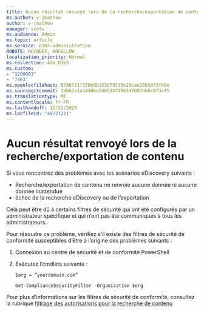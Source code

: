 ```yaml
---
title: Aucun résultat renvoyé lors de la recherche/exportation de contenu
ms.author: v-jmathew
author: v-jmathew
manager: scotv
ms.audience: Admin
ms.topic: article
ms.service: o365-administration
ROBOTS: NOINDEX, NOFOLLOW
localization_priority: Normal
ms.collection: Adm_O365
ms.custom:
- "3200003"
- "7463"
ms.openlocfilehash: 8786f11f170edb151879235e19caa38b50f3f06e
ms.sourcegitcommit: 3d662e1a1440ba74b5347896347d03bb8c8f3af5
ms.translationtype: MT
ms.contentlocale: fr-FR
ms.lasthandoff: 12/22/2020
ms.locfileid: "49727221"
---
```

# <a name="no-results-returned-during-content-searchexport"></a>Aucun résultat renvoyé lors de la recherche/exportation de contenu

Si vous rencontrez des problèmes avec les scénarios eDiscovery suivants :

- Recherche/exportation de contenu ne renvoie aucune donnée ni aucune donnée inattendue
- échec de la recherche eDiscovery ou de l’exportation

Cela peut être dû à certains filtres de sécurité qui ont été configurés par un administrateur spécifique et qui n’ont pas été communiqués à tous les administrateurs.

Pour résoudre ce problème, vérifiez s’il existe des filtres de sécurité de conformité susceptibles d’être à l’origine des problèmes suivants :

1. Connexion au centre de sécurité et de conformité PowerShell
2. Exécutez l’cmdlets suivante :

    `$org = “yourdomain.com”`

    `Get-ComplianceSecurityFilter -Organization $org`

Pour plus d’informations sur les filtres de sécurité de conformité, consultez la rubrique [filtrage des autorisations pour la recherche de contenu](https://docs.microsoft.com/microsoft-365/compliance/permissions-filtering-for-content-search)
